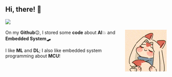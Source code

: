 ## Hi, there! 👏 

![](https://visitor-badge.glitch.me/badge?page_id=callmewenhao)

<img align='right' src="images/cute1.gif" height=130>

On my **Github**😉, I stored some **code** about **AI**💥 and **Embedded System**🛹

I like **ML** and **DL**; I also like embedded system programming about **MCU**!

